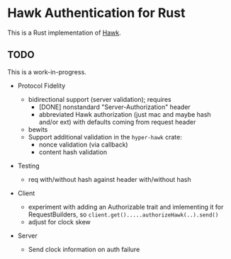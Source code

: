Hawk Authentication for Rust
============================

This is a Rust implementation of [Hawk](https://github.com/hueniverse/hawk).

## TODO

This is a work-in-progress.

* Protocol Fidelity
  * bidirectional support (server validation); requires
    * [DONE] nonstandard "Server-Authorization" header
    * abbreviated Hawk authorization (just mac and maybe hash and/or ext) with defaults coming from request header
  * bewits
  * Support additional validation in the `hyper-hawk` crate:
    * nonce validation (via callback)
    * content hash validation

* Testing
  * req with/without hash against header with/without hash

* Client
  * experiment with adding an Authorizable trait and imlementing it for RequestBuilders, so `client.get().....authorizeHawk(..).send()`
  * adjust for clock skew

* Server
  * Send clock information on auth failure
